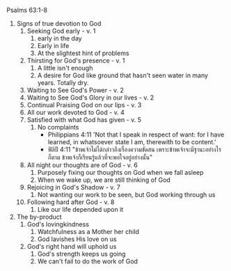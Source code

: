 Psalms 63:1-8 

1. Signs of true devotion to God
    1. Seeking God early - v. 1
        1. early in the day
        2. Early in life
        3. At the slightest hint of problems
    2. Thirsting for God's presence - v. 1
        1. A little isn't enough
        2. A desire for God like ground that hasn't seen water in many years. Totally dry.
    3. Waiting to See God's Power - v. 2
    4. Waiting to See God's Glory in our lives - v. 2
    5. Continual Praising God on our lips - v. 3
    6. All our work devoted to God - v. 4
    7. Satisfied with what God has given - v. 5
        1. No complaints
            - Philippians 4:11 'Not that I speak in respect of want: for I have learned, in whatsoever state I am, therewith to be content.'
            - ฟิลิปี 4:11 "ข้าพเจ้าไม่ได้กล่าวถึงเรื่องความขัดสน เพราะข้าพเจ้าจะมีฐานะอย่างไรก็ตาม ข้าพเจ้าก็เรียนรู้แล้วที่จะพอใจอยู่อย่างนั้น"
    8. All night our thoughts are of God - v. 6
        1. Purposely fixing our thoughts on God when we fall asleep
        2. When we wake up, we are still thinking of God
    9. Rejoicing in God's Shadow - v. 7
        1. Not wanting our work to be seen, but God working through us
    10. Following hard after God - v. 8
        1. Like our life depended upon it
2. The by-product
    1. God's lovingkindness
        1. Watchfulness as a Mother her child
        2. God lavishes His love on us
    2. God's right hand will uphold us
        1. God's strength keeps us going
        2. We can't fail to do the work of God